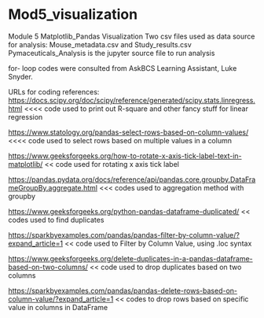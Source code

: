 # Mod5_visualization
Module 5 Matplotlib_Pandas Visualization
Two csv files used as data source for analysis: Mouse_metadata.csv and Study_results.csv
Pymaceuticals_Analysis is the jupyter source file to run analysis

for- loop codes were consulted from AskBCS Learning Assistant, Luke Snyder.

URLs for coding references:
https://docs.scipy.org/doc/scipy/reference/generated/scipy.stats.linregress.html  <<<< code used to print out R-square and other fancy stuff for linear regression

https://www.statology.org/pandas-select-rows-based-on-column-values/  <<<< code used to select rows based on multiple values in a column

https://www.geeksforgeeks.org/how-to-rotate-x-axis-tick-label-text-in-matplotlib/ << code used for rotating x axis tick label 

https://pandas.pydata.org/docs/reference/api/pandas.core.groupby.DataFrameGroupBy.aggregate.html  <<< codes used to aggregation method with groupby

https://www.geeksforgeeks.org/python-pandas-dataframe-duplicated/  << codes used to find duplicates

https://sparkbyexamples.com/pandas/pandas-filter-by-column-value/?expand_article=1  << code used to Filter by Column Value, using .loc syntax

https://www.geeksforgeeks.org/delete-duplicates-in-a-pandas-dataframe-based-on-two-columns/  << code used to drop duplicates based on two columns

https://sparkbyexamples.com/pandas/pandas-delete-rows-based-on-column-value/?expand_article=1  << codes to drop rows based on specific value in columns in DataFrame
